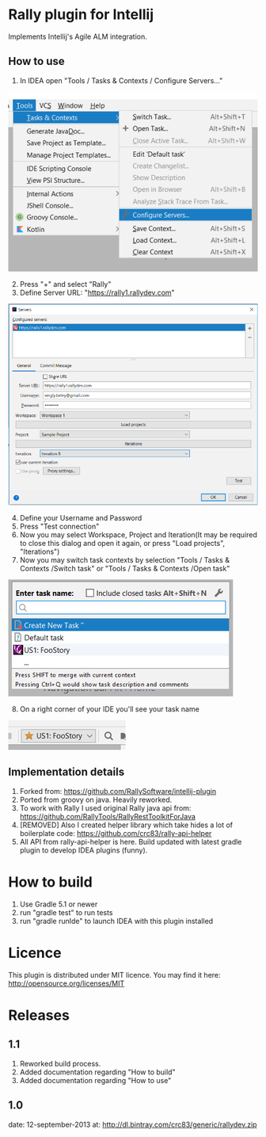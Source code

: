 # Rally plugin for Intellij
Implements Intellij's Agile ALM integration.

## How to use

1. In IDEA open "Tools / Tasks & Contexts / Configure Servers..."

![](img/ConfigureServers.png)

2. Press "+" and select "Rally"
3. Define Server URL: "https://rally1.rallydev.com"

![](img/ConfigureConnection.png)

4. Define your Username and Password
5. Press "Test connection"
6. Now you may select Workspace, Project and Iteration(It may be required to close this dialog and open it again, or press "Load projects", "Iterations")
7. Now you may switch task contexts by selection "Tools / Tasks & Contexts /Switch task" or "Tools / Tasks & Contexts /Open task" 

![](img/OpenTask.png)

8. On a right corner of your IDE you'll see your task name

![](img/ActiveTask.png)


## Implementation details

1. Forked from: https://github.com/RallySoftware/intellij-plugin
2. Ported from groovy on java. Heavily reworked.
3. To work with Rally I used original Rally java api from: https://github.com/RallyTools/RallyRestToolkitForJava
4. [REMOVED] Also I created helper library which take hides a lot of boilerplate code: https://github.com/crc83/rally-api-helper
5. All API from rally-api-helper is here. Build updated with latest gradle plugin to develop IDEA plugins (funny).

# How to build

1. Use Gradle 5.1 or newer
2. run "gradle test" to run tests
3. run "gradle runIde" to launch IDEA with this plugin installed

# Licence
This plugin is distributed under MIT licence. You may find it here:
http://opensource.org/licenses/MIT

# Releases
## 1.1
1. Reworked build process.
2. Added documentation regarding "How to build"
3. Added documentation regarding "How to use"

## 1.0
date: 12-september-2013
at: http://dl.bintray.com/crc83/generic/rallydev.zip
